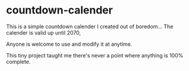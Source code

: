 # countdown-calender

This is a simple countdown calender I created out of boredom... The calender is valid up until 2070,

Anyone is welcome to use and modify it at anytime.

This tiny project taught me there's never a point where anything is 100% complete.
